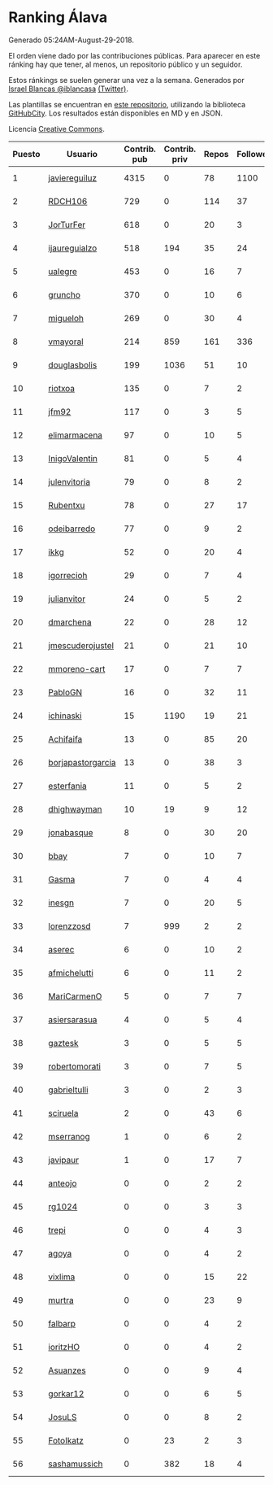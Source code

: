 # Ranking Álava

Generado 05:24AM-August-29-2018.

El orden viene dado por las contribuciones públicas. Para aparecer en este ránking hay que tener, al menos, un repositorio público y un seguidor.

Estos ránkings se suelen generar una vez a la semana. Generados por [Israel Blancas @iblancasa](https://github.com/iblancasa/) [(Twitter)](https://twitter.com/iblancasa).

Las plantillas se encuentran en [este repositorio](https://github.com/iblancasa/GH-Spanish-Ranking), utilizando la biblioteca [GitHubCity](https://github.com/iblancasa/GitHubCity). Los resultados están disponibles en MD y en JSON.

Licencia [Creative Commons](https://creativecommons.org/licenses/by/4.0/).

| Puesto   |  Usuario  | Contrib. pub | Contrib. priv |Repos| Followers | Desde |  Avatar  |
|----------|-----------|--------------|---------------|-----|-----------|-------|----------|
|1|[javiereguiluz](https://github.com/javiereguiluz)|4315|0|78|1100|2009-04-13|![javiereguiluz]()|
|2|[RDCH106](https://github.com/RDCH106)|729|0|114|37|2012-02-28|![RDCH106]()|
|3|[JorTurFer](https://github.com/JorTurFer)|618|0|20|3|2018-02-27|![JorTurFer]()|
|4|[ijaureguialzo](https://github.com/ijaureguialzo)|518|194|35|24|2014-02-21|![ijaureguialzo]()|
|5|[ualegre](https://github.com/ualegre)|453|0|16|7|2016-04-04|![ualegre]()|
|6|[gruncho](https://github.com/gruncho)|370|0|10|6|2010-08-08|![gruncho]()|
|7|[migueloh](https://github.com/migueloh)|269|0|30|4|2017-03-24|![migueloh]()|
|8|[vmayoral](https://github.com/vmayoral)|214|859|161|336|2012-01-24|![vmayoral]()|
|9|[douglasbolis](https://github.com/douglasbolis)|199|1036|51|10|2014-12-05|![douglasbolis]()|
|10|[riotxoa](https://github.com/riotxoa)|135|0|7|2|2015-09-01|![riotxoa]()|
|11|[jfm92](https://github.com/jfm92)|117|0|3|5|2015-08-03|![jfm92]()|
|12|[elimarmacena](https://github.com/elimarmacena)|97|0|10|5|2016-07-11|![elimarmacena]()|
|13|[InigoValentin](https://github.com/InigoValentin)|81|0|5|4|2013-09-30|![InigoValentin]()|
|14|[julenvitoria](https://github.com/julenvitoria)|79|0|8|2|2018-02-01|![julenvitoria]()|
|15|[Rubentxu](https://github.com/Rubentxu)|78|0|27|17|2011-02-07|![Rubentxu]()|
|16|[odeibarredo](https://github.com/odeibarredo)|77|0|9|2|2017-04-27|![odeibarredo]()|
|17|[ikkg](https://github.com/ikkg)|52|0|20|4|2015-01-24|![ikkg]()|
|18|[igorrecioh](https://github.com/igorrecioh)|29|0|7|4|2015-10-06|![igorrecioh]()|
|19|[julianvitor](https://github.com/julianvitor)|24|0|5|2|2016-10-16|![julianvitor]()|
|20|[dmarchena](https://github.com/dmarchena)|22|0|28|12|2013-02-18|![dmarchena]()|
|21|[jmescuderojustel](https://github.com/jmescuderojustel)|21|0|21|10|2013-06-20|![jmescuderojustel]()|
|22|[mmoreno-cart](https://github.com/mmoreno-cart)|17|0|7|7|2014-02-04|![mmoreno-cart]()|
|23|[PabloGN](https://github.com/PabloGN)|16|0|32|11|2014-02-04|![PabloGN]()|
|24|[ichinaski](https://github.com/ichinaski)|15|1190|19|21|2012-05-19|![ichinaski]()|
|25|[Achifaifa](https://github.com/Achifaifa)|13|0|85|20|2013-11-18|![Achifaifa]()|
|26|[borjapastorgarcia](https://github.com/borjapastorgarcia)|13|0|38|3|2015-10-06|![borjapastorgarcia]()|
|27|[esterfania](https://github.com/esterfania)|11|0|5|2|2018-01-07|![esterfania]()|
|28|[dhighwayman](https://github.com/dhighwayman)|10|19|9|12|2009-04-10|![dhighwayman]()|
|29|[jonabasque](https://github.com/jonabasque)|8|0|30|20|2012-05-05|![jonabasque]()|
|30|[bbay](https://github.com/bbay)|7|0|10|7|2013-06-20|![bbay]()|
|31|[Gasma](https://github.com/Gasma)|7|0|4|4|2014-09-10|![Gasma]()|
|32|[inesgn](https://github.com/inesgn)|7|0|20|5|2014-04-26|![inesgn]()|
|33|[lorenzzosd](https://github.com/lorenzzosd)|7|999|2|2|2015-10-20|![lorenzzosd]()|
|34|[aserec](https://github.com/aserec)|6|0|10|2|2014-02-13|![aserec]()|
|35|[afmichelutti](https://github.com/afmichelutti)|6|0|11|2|2017-05-29|![afmichelutti]()|
|36|[MariCarmenO](https://github.com/MariCarmenO)|5|0|7|7|2016-02-11|![MariCarmenO]()|
|37|[asiersarasua](https://github.com/asiersarasua)|4|0|5|4|2013-01-06|![asiersarasua]()|
|38|[gaztesk](https://github.com/gaztesk)|3|0|5|5|2012-11-20|![gaztesk]()|
|39|[robertomorati](https://github.com/robertomorati)|3|0|7|5|2013-02-02|![robertomorati]()|
|40|[gabrieltulli](https://github.com/gabrieltulli)|3|0|2|3|2012-06-13|![gabrieltulli]()|
|41|[sciruela](https://github.com/sciruela)|2|0|43|6|2011-03-23|![sciruela]()|
|42|[mserranog](https://github.com/mserranog)|1|0|6|2|2012-04-17|![mserranog]()|
|43|[javipaur](https://github.com/javipaur)|1|0|17|7|2013-02-06|![javipaur]()|
|44|[anteojo](https://github.com/anteojo)|0|0|2|2|2009-04-06|![anteojo]()|
|45|[rg1024](https://github.com/rg1024)|0|0|3|3|2010-05-02|![rg1024]()|
|46|[trepi](https://github.com/trepi)|0|0|4|3|2011-04-27|![trepi]()|
|47|[agoya](https://github.com/agoya)|0|0|4|2|2012-02-03|![agoya]()|
|48|[vixlima](https://github.com/vixlima)|0|0|15|22|2009-08-08|![vixlima]()|
|49|[murtra](https://github.com/murtra)|0|0|23|9|2012-06-05|![murtra]()|
|50|[falbarp](https://github.com/falbarp)|0|0|4|2|2013-05-27|![falbarp]()|
|51|[ioritzHO](https://github.com/ioritzHO)|0|0|4|2|2012-08-19|![ioritzHO]()|
|52|[Asuanzes](https://github.com/Asuanzes)|0|0|9|4|2013-05-12|![Asuanzes]()|
|53|[gorkar12](https://github.com/gorkar12)|0|0|6|5|2013-09-25|![gorkar12]()|
|54|[JosuLS](https://github.com/JosuLS)|0|0|8|2|2015-03-31|![JosuLS]()|
|55|[FotoIkatz](https://github.com/FotoIkatz)|0|23|2|3|2015-11-19|![FotoIkatz]()|
|56|[sashamussich](https://github.com/sashamussich)|0|382|18|4|2015-10-21|![sashamussich]()|
